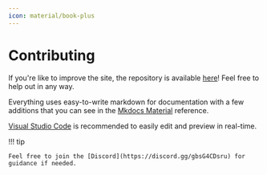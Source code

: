 ```yaml
---
icon: material/book-plus
---
```


# Contributing

If you're like to improve the site, the repository is available [here](https://github.com/Nenkai/relink-modding)! Feel free to help out in any way.

Everything uses easy-to-write markdown for documentation with a few additions that you can see in the [Mkdocs Material](https://squidfunk.github.io/mkdocs-material/reference/) reference.

[Visual Studio Code](https://code.visualstudio.com/) is recommended to easily edit and preview in real-time.

!!! tip

    Feel free to join the [Discord](https://discord.gg/gbsG4CDsru) for guidance if needed.